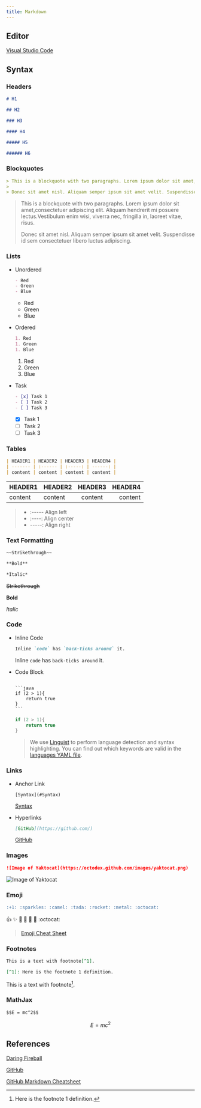 ```yaml
---
title: Markdown
---
```


## Editor

[Visual Studio Code](https://code.visualstudio.com/)

## Syntax

### Headers

```markdown
# H1

## H2

### H3

#### H4

##### H5

###### H6
```

### Blockquotes

```markdown
> This is a blockquote with two paragraphs. Lorem ipsum dolor sit amet,consectetuer adipiscing elit. Aliquam hendrerit mi posuere lectus.Vestibulum enim wisi, viverra nec, fringilla in, laoreet vitae, risus.
>
> Donec sit amet nisl. Aliquam semper ipsum sit amet velit. Suspendisse id sem consectetuer libero luctus adipiscing.
```

> This is a blockquote with two paragraphs. Lorem ipsum dolor sit amet,consectetuer adipiscing elit. Aliquam hendrerit mi posuere lectus.Vestibulum enim wisi, viverra nec, fringilla in, laoreet vitae, risus.
>
> Donec sit amet nisl. Aliquam semper ipsum sit amet velit. Suspendisse id sem consectetuer libero luctus adipiscing.

### Lists

- Unordered

  ```markdown
  - Red
  - Green
  - Blue
  ```

  - Red
  - Green
  - Blue

- Ordered

  ```markdown
  1. Red
  1. Green
  1. Blue
  ```

  1. Red
  1. Green
  1. Blue

- Task

  ```markdown
  - [x] Task 1
  - [ ] Task 2
  - [ ] Task 3
  ```

  - [x] Task 1
  - [ ] Task 2
  - [ ] Task 3

### Tables

```markdown
| HEADER1 | HEADER2 | HEADER3 | HEADER4 |
| ------- | :------ | :-----: | ------: |
| content | content | content | content |
```

| HEADER1 | HEADER2 | HEADER3 | HEADER4 |
| ------- | :------ | :-----: | ------: |
| content | content | content | content |

> - :----- Align left
> - :----: Align center
> - -----: Align right

### Text Formatting

```markdown
~~Strikethrough~~

**Bold**

*Italic*
```

~~Strikethrough~~

**Bold**

*Italic*

### Code

- Inline Code

  ```markdown
  Inline `code` has `back-ticks around` it.
  ```

  Inline `code` has `back-ticks around` it.

- Code Block

  <pre><code>
  ```java
  if (2 > 1){
      return true
  }
  ```
  </code></pre>

  ```java
  if (2 > 1){
      return true
  }
  ```

  > We use [Linguist](http://https://github.com/github/linguist) to perform language detection and syntax highlighting. You can find out which keywords are valid in the [languages YAML file](https://github.com/github/linguist/blob/master/lib/linguist/languages.yml).

### Links

- Anchor Link

  ```
  [Syntax](#Syntax)
  ```

  [Syntax](#Syntax)

- Hyperlinks

  ```markdown
  [GitHub](https://github.com/)
  ```

  [GitHub](https://github.com/)

### Images

```markdown
![Image of Yaktocat](https://octodex.github.com/images/yaktocat.png)
```

![Image of Yaktocat](https://octodex.github.com/images/yaktocat.png)

### Emoji

```markdown
:+1: :sparkles: :camel: :tada: :rocket: :metal: :octocat:
```

:+1: :sparkles: :camel: :tada: :rocket: :metal: :octocat:

> [Emoji Cheat Sheet](https://github.com/ikatyang/emoji-cheat-sheet/blob/master/README.md)

### Footnotes

```markdown
This is a text with footnote[^1].

[^1]: Here is the footnote 1 definition.
```

This is a text with footnote[^1].

[^1]: Here is the footnote 1 definition.

### MathJax

```markdown
$$E = mc^2$$
````

$$E = mc^2$$

## References

[Daring Fireball](https://daringfireball.net/projects/markdown/syntax)

[GitHub](https://guides.github.com/features/mastering-markdown/)

[GitHub Markdown Cheatsheet](https://guides.github.com/pdfs/markdown-cheatsheet-online.pdf)
